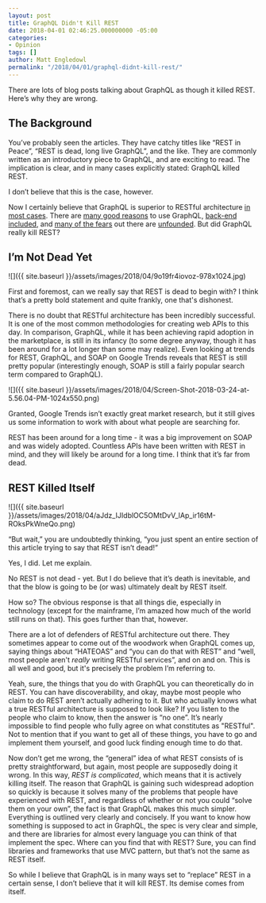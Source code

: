 ```yaml
---
layout: post
title: GraphQL Didn't Kill REST
date: 2018-04-01 02:46:25.000000000 -05:00
categories:
- Opinion
tags: []
author: Matt Engledowl
permalink: "/2018/04/01/graphql-didnt-kill-rest/"
---
```

There are lots of blog posts talking about GraphQL as though it killed REST. Here’s why they are wrong.

## The Background

You’ve probably seen the articles. They have catchy titles like “REST in Peace”, “REST is dead, long live GraphQL”, and the like. They are commonly written as an introductory piece to GraphQL, and are exciting to read. The implication is clear, and in many cases explicitly stated: GraphQL killed REST.

I don’t believe that this is the case, however.

Now I certainly believe that GraphQL is superior to RESTful architecture [in most cases](/2018/03/10/when-not-to-use-graphql/). There are [many good reasons](/2017/10/15/5-things-love-graphql/)&nbsp;to use GraphQL, [back-end included](/2017/12/17/benefits-of-graphql-on-the-backend/), and [many of the fears](/2017/09/09/are-you-afraid/)&nbsp;out there are [unfounded](/2018/01/13/dispelling-common-misconceptions-about-graphql/). But did GraphQL really kill REST?

## I’m Not Dead Yet

![]({{ site.baseurl }}/assets/images/2018/04/9o19fr4iovoz-978x1024.jpg)

First and foremost, can we really say that REST is dead to begin with? I think that’s a pretty bold statement and quite frankly, one that's dishonest.

There is no doubt that RESTful architecture has been incredibly successful. It is one of the most common methodologies for creating web APIs to this day. In comparison, GraphQL, while it has been achieving rapid adoption in the marketplace, is still in its infancy (to some degree anyway, though it has been around for a lot longer than some may realize). Even looking at trends for REST, GraphQL, and SOAP on Google Trends reveals that REST is still pretty popular (interestingly enough, SOAP is still a fairly popular search term compared to GraphQL).

![]({{ site.baseurl }}/assets/images/2018/04/Screen-Shot-2018-03-24-at-5.56.04-PM-1024x550.png)

Granted, Google Trends isn’t exactly great market research, but it still gives us some information to work with about what people are searching for.

REST has been around for a long time - it was a big improvement on SOAP and was widely adopted. Countless APIs have been written with REST in mind, and they will likely be around for a long time. I think that it’s far from dead.

## REST Killed Itself

![]({{ site.baseurl }}/assets/images/2018/04/aJdz_IJIdblOC5OMtDvV_lAp_ir16tM-ROksPkWneQo.png)

“But wait,” you are undoubtedly thinking, “you just spent an entire section of this article trying to say that REST isn’t dead!”

Yes, I did. Let me explain.

No REST is not dead - yet. But I do believe that it’s death is inevitable, and that the blow is going to be (or was) ultimately dealt by REST itself.

How so? The obvious response is that all things die, especially in technology (except for the mainframe, I’m amazed how much of the world still runs on that). This goes further than that, however.

There are a lot of defenders of RESTful architecture out there. They sometimes appear to come out of the woodwork when GraphQL comes up, saying things about “HATEOAS” and “you can do that with REST” and “well, most people aren't&nbsp;_really_ writing RESTful services”, and on and on. This is all well and good, but it's precisely the problem I’m referring to.

Yeah, sure, the things that you do with GraphQL you can theoretically do in REST. You can have discoverability, and okay, maybe most people who claim to do REST aren’t actually adhering to it. But who actually knows what a true RESTful architecture is supposed to look like? If you listen to the people who claim to know, then the answer is “no one”. It’s nearly impossible to find people who fully agree on what constitutes as "RESTful". Not to mention that if you want to get all of these things, you have to go and implement them yourself, and good luck finding enough time to do that.

Now don’t get me wrong, the “general” idea of what REST consists of is pretty straightforward, but again, most people are supposedly doing it wrong. In this way, _REST is complicated_, which means that it is actively killing itself. The reason that GraphQL is gaining such widespread adoption so quickly is because it solves many of the problems that people have experienced with REST, and regardless of whether or not you could “solve them on your own”, the fact is that GraphQL makes this much simpler. Everything is outlined very clearly and concisely. If you want to know how something is supposed to act in GraphQL, the spec is very clear and simple, and there are libraries for almost every language you can think of that implement the spec. Where can you find that with REST? Sure, you can find libraries and frameworks that use MVC pattern, but that’s not the same as REST itself.

So while I believe that GraphQL is in many ways set to “replace” REST in a certain sense, I don’t believe that it will kill REST. Its demise comes from itself.

